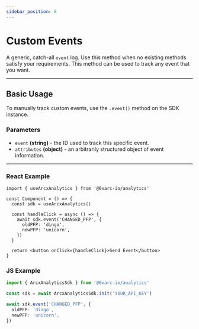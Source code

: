 ```yaml
---
sidebar_position: 8
---
```


# Custom Events

A generic, catch-all `event` log. Use this method when no existing methods
satisfy your requirements. This method can be used to track any event that you want.

---

## Basic Usage

To manually track custom events, use the `.event()` method on the SDK instance.

### Parameters

- `event` **(string)** - the ID used to track this specific event.
- `attributes` **(object)** - an arbitrarily structured object of event information.

---

### React Example

```tsx
import { useArcxAnalytics } from '@0xarc-io/analytics'

const Component = () => {
  const sdk = useArcxAnalytics()

  const handleClick = async () => {
    await sdk.event('CHANGED_PFP', {
      oldPFP: 'dingo',
      newPFP: 'unicorn',
    })
  }

  return <button onClick={handleClick}>Send Event</button>
}
```

### JS Example

```ts
import { ArcxAnalyticsSdk } from '@0xarc-io/analytics'

const sdk = await ArcxAnalyticsSdk.init('YOUR_API_KEY')

await sdk.event('CHANGED_PFP', {
  oldPFP: 'dingo',
  newPFP: 'unicorn',
})
```
